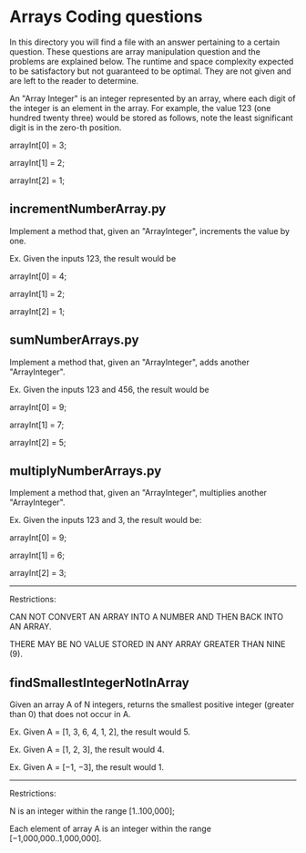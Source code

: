 # Arrays Coding questions

In this directory you will find a file with an answer pertaining to a certain question. These questions are array manipulation question and the problems are explained below. The runtime and space complexity expected to be satisfactory but not guaranteed to be optimal. They are not given and are left to the reader to determine. 


An "Array Integer" is an integer represented by an array, where each digit of the integer is an element in the array. 
For example, the value 123 (one hundred twenty three) would be stored as follows, note the least significant digit is in the zero-th position.

arrayInt[0] = 3;

arrayInt[1] = 2;

arrayInt[2] = 1;

## incrementNumberArray.py

Implement a method that, given an "ArrayInteger", increments the value by one.

Ex. Given the inputs 123, the result would be

arrayInt[0] = 4;

arrayInt[1] = 2;

arrayInt[2] = 1;

## sumNumberArrays.py

Implement a method that, given an "ArrayInteger", adds another "ArrayInteger".

Ex. Given the inputs 123 and 456, the result would be

arrayInt[0] = 9;

arrayInt[1] = 7;

arrayInt[2] = 5;

## multiplyNumberArrays.py

Implement a method that, given an "ArrayInteger", multiplies another "ArrayInteger". 

Ex. Given the inputs 123 and 3, the result would be:

arrayInt[0] = 9;

arrayInt[1] = 6;

arrayInt[2] = 3;

---

Restrictions:

CAN NOT CONVERT AN ARRAY INTO A NUMBER AND THEN BACK INTO AN ARRAY. 

THERE MAY BE NO VALUE STORED IN ANY ARRAY GREATER THAN NINE (9).

## findSmallestIntegerNotInArray

Given an array A of N integers, returns the smallest positive integer (greater than 0) that does not occur in A.

Ex. Given A = [1, 3, 6, 4, 1, 2], the result would 5.

Ex. Given A = [1, 2, 3], the result would 4.

Ex. Given A = [−1, −3], the result would 1.

---

Restrictions:

N is an integer within the range [1..100,000];

Each element of array A is an integer within the range [−1,000,000..1,000,000].
